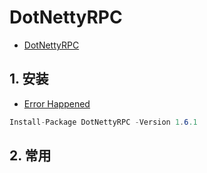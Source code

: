 # DotNettyRPC

- [DotNettyRPC](https://github.com/Coldairarrow/DotNettyRPC)

## 1. 安装

- [Error Happened](https://www.nuget.org/packages/DotNettyRPC/)

```c#
Install-Package DotNettyRPC -Version 1.6.1
```

## 2. 常用

```c#

```
